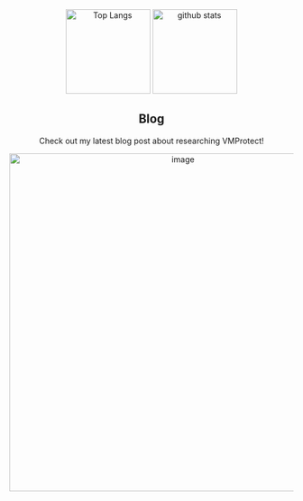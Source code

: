 <div align="center">
  <img alt="Top Langs" height="150px" src="https://github-readme-stats-one-self.vercel.app/api?username=vxcall&show_icons=true&theme=dracula&count_private=true&border_color=574666&hide=contribs" />
  <img alt="github stats" height="150px" src="https://github-readme-stats-one-self.vercel.app/api/top-langs/?username=vxcall&layout=compact&theme=dracula&border_color=574666" />
</div>

<div align="center">
  <h2>Blog</h2>
  Check out my latest blog post about researching VMProtect!

  <a href="https://vxcall.github.io/posts/vmprotect-research/"><img width="600" alt="image" src="https://github.com/user-attachments/assets/348cb678-7ffc-42aa-a231-5f9af994feab"></a>
</div>
